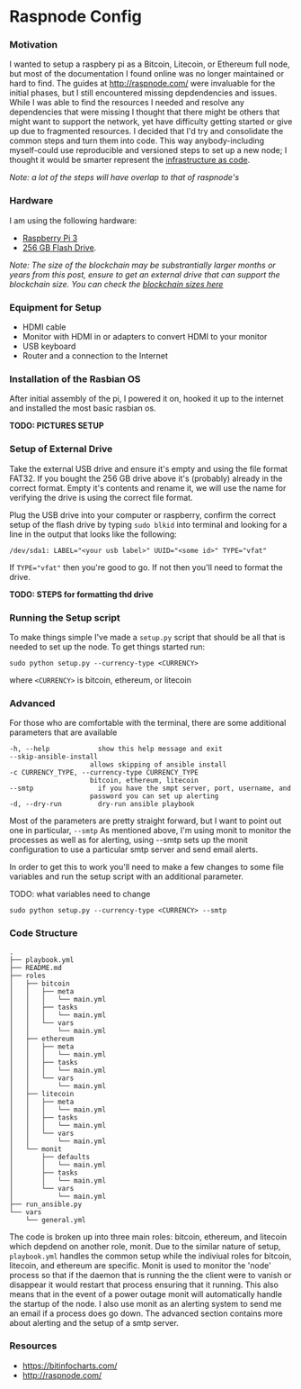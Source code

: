 # Raspnode Config

### Motivation
I wanted to setup a raspbery pi as a Bitcoin, Litecoin, or Ethereum full node, but most of the documentation I found online was no longer maintained or hard to find. The guides at http://raspnode.com/ were invaluable for the initial phases, but I still encountered missing depdendencies and issues. While I was able to find the resources I needed and resolve any dependencies that were missing I thought that there might be others that might want to support the network, yet have difficulty getting started or give up due to fragmented resources. I decided that I'd try and consolidate the common steps and turn them into code. This way anybody-including myself-could use reproducible and versioned steps to set up a new node; I thought it would be smarter represent the [infrastructure as code](https://en.wikipedia.org/wiki/Infrastructure_as_Code).

_Note: a lot of the steps will have overlap to that of raspnode's_

### Hardware
I am using the following hardware:

- [Raspberry Pi 3](https://www.amazon.com/CanaKit-Raspberry-Complete-Starter-Kit/dp/B01C6Q2GSY/ref=sr_1_2?ie=UTF8&qid=1518376095&sr=8-2&keywords=canakit)
- [256 GB Flash Drive](https://www.amazon.com/SanDisk-Cruzer-Glide-3-0-256GB/dp/B01JHLJBO8/ref=sr_1_3?s=electronics&ie=UTF8&qid=1518376171&sr=1-3&keywords=256+flash+drive). 

_Note: The size of the blockchain may be substrantially larger months or years from this post, ensure to get an external drive that can support the blockchain size. You can check the [blockchain sizes here](https://bitinfocharts.com/)_

### Equipment for Setup
- HDMI cable
- Monitor with HDMI in or adapters to convert HDMI to your monitor
- USB keyboard
- Router and a connection to the Internet

### Installation of the Rasbian OS
After initial assembly of the pi, I powered it on, hooked it up to the internet and installed the most basic rasbian os.

__TODO: PICTURES SETUP__

### Setup of External Drive
Take the external USB drive and ensure it's empty and using the file format FAT32. If you bought the 256 GB drive above it's (probably) already in the correct format. Empty it's contents and rename it, we will use the name for verifying the drive is using the correct file format.

Plug the USB  drive into your computer or raspberry, confirm the correct setup of the flash drive by typing `sudo blkid` into terminal and looking for a line in the output that looks like the following:

`/dev/sda1: LABEL="<your usb label>" UUID="<some id>" TYPE="vfat"`

If `TYPE="vfat"` then you're good to go. If not then you'll need to format the drive. 

__TODO: STEPS for formatting thd drive__

### Running the Setup script
To make things simple I've made a `setup.py` script that should be all that is needed to set up the node.
To get things started run:

`sudo python setup.py --currency-type <CURRENCY>`

where `<CURRENCY>` is bitcoin, ethereum, or litecoin
    

### Advanced
For those who are comfortable with the terminal, there are some additional parameters that are available
```
-h, --help            show this help message and exit
--skip-ansible-install
                    allows skipping of ansible install
-c CURRENCY_TYPE, --currency-type CURRENCY_TYPE
                    bitcoin, ethereum, litecoin
--smtp                if you have the smpt server, port, username, and
                    password you can set up alerting
-d, --dry-run         dry-run ansible playbook
```

Most of the parameters are pretty straight forward, but I want to point out one in particular, `--smtp`
As mentioned above, I'm using monit to monitor the processes as well as for alerting, using --smtp sets up the monit configuration to use a particular smtp server and send email alerts.

In order to get this to work you'll need to make a few changes to some file variables and run the setup script with an additional parameter.

TODO: what variables need to change

`sudo python setup.py --currency-type <CURRENCY> --smtp`

### Code Structure
```
.
├── playbook.yml
├── README.md
├── roles
│   ├── bitcoin
│   │   ├── meta
│   │   │   └── main.yml
│   │   ├── tasks
│   │   │   └── main.yml
│   │   └── vars
│   │       └── main.yml
│   ├── ethereum
│   │   ├── meta
│   │   │   └── main.yml
│   │   ├── tasks
│   │   │   └── main.yml
│   │   └── vars
│   │       └── main.yml
│   ├── litecoin
│   │   ├── meta
│   │   │   └── main.yml
│   │   ├── tasks
│   │   │   └── main.yml
│   │   └── vars
│   │       └── main.yml
│   └── monit
│       ├── defaults
│       │   └── main.yml
│       ├── tasks
│       │   └── main.yml
│       └── vars
│           └── main.yml
├── run_ansible.py
└── vars
    └── general.yml
```

The code is broken up into three main roles: bitcoin, ethereum, and litecoin which depdend on another role, monit.
Due to the similar nature of setup, `playbook.yml` handles the common setup while the indiviual roles for bitcoin, litecoin, and ethereum are specific. Monit is used to monitor the 'node' process so that if the daemon that is running the the client were to vanish or disappear it would restart that process ensuring that it running. This also means that in the event of a power outage monit will automatically handle the startup of the node. I also use monit as an alerting system to send me an email if a process does go down. The advanced section contains more about alerting and the setup of a smtp server.

### Resources
- https://bitinfocharts.com/
- http://raspnode.com/
